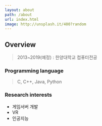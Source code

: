 ```yaml
---
layout: about
path: /about
url: index.html
image: http://unsplash.it/400?random
---
```


## Overview
> 2013~2019(예정) : 한양대학교 컴퓨터전공

### Programming language
> C, C++, Java, Python

### Research interests
* 게임서버 개발
* VR
* 인공지능 


